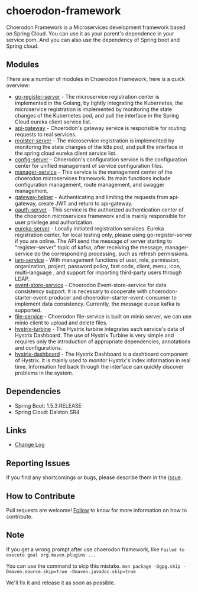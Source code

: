 # choerodon-framework

Choerodon Framework is a Microservices development framework based on Spring Cloud. You can use it as your parent's dependence in your service pom. And you can also use the dependency of Spring boot and Spring cloud.

## Modules

There are a number of modules in Choerodon Framework, here is a quick overview:

- [go-register-server](https://github.com/choerodon/go-register-server ) - The microservice registration center is implemented in the Golang, by tightly integrating the Kubernetes, the microservice registration is implemented by monitoring the state changes of the Kubernetes pod, and pull the interface in the Spring Cloud eureka client service list.
- [api-gateway](https://github.com/choerodon/api-gateway ) - Choerodon's gateway service is responsible for routing requests to real services. 
- [register-server](https://github.com/choerodon/go-register-server )  - The microservice registration is implemented by monitoring the state changes of the k8s pod, and pull the interface in the spring cloud eureka client service list.
- [config-server](https://github.com/choerodon/config-server ) - Choerodon's configuration service is the configuration center for unified management of service configuration files.
- [manager-service](https://github.com/choerodon/manager-service ) - This service is the management center of the choerodon microservices framework. Its main functions include configuration management, route management, and swagger management.
- [gateway-helper](https://github.com/choerodon/gateway-helper ) - Authenticating and limiting the requests from api-gateway, create JWT and return to api-gateway.
- [oauth-server](https://github.com/choerodon/oauth-server ) - This service is the authorized authentication center of the choerodon microservices framework and is mainly responsible for user privilege and authorization.
- [eureka-server](https://github.com/choerodon/eureka-server ) - Locally initiated registration services. Eureka registration center, for local testing only, please using go-register-server if you are online. The API send the message of server starting to "register-server" topic of kafka, after receiving the message, manager-service do the corresponding processing, such as refresh permissions.
- [iam-service](https://github.com/choerodon/iam-service ) - With management functions of user, role, permission, organization, project, password policy, fast code, client, menu, icon, multi-language , and support for importing third-party users through LDAP.
- [event-store-service](https://github.com/choerodon/event-store-service ) - Choerodon Event-store-service for data consistency support. It is necessary to cooperate with choerodon-starter-event-producer and choerodon-starter-event-consumer to implement data consistency. Currently, the message queue kafka is supported.
- [file-service](https://github.com/choerodon/file-service ) - Choerodon file-service is built on minio server, we can use minio client to upload and delete files.
- [hystrix-turbine](https://github.com/choerodon/hystrix-turbine ) - The Hystrix turbine integrates each service's data of Hystrix Dashboard. The use of Hystrix Turbine is very simple and requires only the introduction of appropriate dependencies, annotations and configurations.
- [hystrix-dashboard](https://github.com/choerodon/hystrix-dashboard ) - The Hystrix Dashboard is a dashboard component of Hystrix. It is mainly used to monitor Hystrix's index information in real time. Information fed back through the interface can quickly discover problems in the system.

## Dependencies

* Spring Boot: 1.5.3.RELEASE
* Spring Cloud: Dalston.SR4

## Links

* [Change Log](./CHANGELOG.zh-CN.md)

## Reporting Issues
If you find any shortcomings or bugs, please describe them in the  [issue](https://github.com/choerodon/choerodon/issues/new?template=issue_template.md).

## How to Contribute
Pull requests are welcome! [Follow](https://github.com/choerodon/choerodon/blob/master/CONTRIBUTING.md) to know for more information on how to contribute.

## Note

If you get a wrong prompt after use choerodon framework, like ` Failed to execute goal org.maven.plugins ... `

You can use the command to skip this mistake. ` mvn package -Dgpg.skip -Dmaven.source.skip=true -Dmaven.javadoc.skip=true `

We'll fix it and release it as soon as possible.

